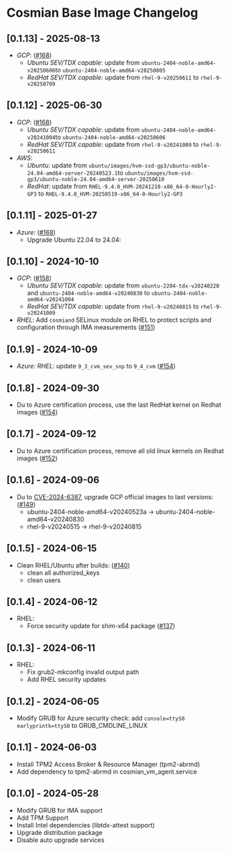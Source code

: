 # Cosmian Base Image Changelog

## [0.1.13] - 2025-08-13

- *GCP*: ([#168](https://github.com/Cosmian/cosmian_vm/pull/168))
  - *Ubuntu SEV/TDX capable*: update from `ubuntu-2404-noble-amd64-v20250606`to `ubuntu-2404-noble-amd64-v20250805`
  - *RedHat SEV/TDX capable*: update from `rhel-9-v20250611` to `rhel-9-v20250709`

## [0.1.12] - 2025-06-30

- *GCP*: ([#168](https://github.com/Cosmian/cosmian_vm/pull/168))
  - *Ubuntu SEV/TDX capable*: update from `ubuntu-2404-noble-amd64-v20241004`to `ubuntu-2404-noble-amd64-v20250606`
  - *RedHat SEV/TDX capable*: update from `rhel-9-v20241009` to `rhel-9-v20250611`
- *AWS*:
  - *Ubuntu*: update from `ubuntu/images/hvm-ssd-gp3/ubuntu-noble-24.04-amd64-server-20240523.1`to `ubuntu/images/hvm-ssd-gp3/ubuntu-noble-24.04-amd64-server-20250610`
  - *RedHat*: update from `RHEL-9.4.0_HVM-20241210-x86_64-0-Hourly2-GP3` to `RHEL-9.4.0_HVM-20250519-x86_64-0-Hourly2-GP3`

## [0.1.11] - 2025-01-27

- *Azure*: ([#168](https://github.com/Cosmian/cosmian_vm/pull/168))
  - Upgrade Ubuntu 22.04 to 24.04:

## [0.1.10] - 2024-10-10

- *GCP*: ([#158](https://github.com/Cosmian/cosmian_vm/pull/158))
  - *Ubuntu SEV/TDX capable*: update from `ubuntu-2204-tdx-v20240220` and `ubuntu-2404-noble-amd64-v20240830` to `ubuntu-2404-noble-amd64-v20241004`
  - *RedHat SEV/TDX capable*: update from `rhel-9-v20240815` to `rhel-9-v20241009`
- *RHEL*: Add `cosmiand` SELinux module on RHEL to protect scripts and configuration through IMA measurements ([#151](https://github.com/Cosmian/cosmian_vm/pull/151))

## [0.1.9] - 2024-10-09

- *Azure: RHEL*: update `9_3_cvm_sev_snp` to `9_4_cvm` ([#154](https://github.com/Cosmian/cosmian_vm/pull/154))

## [0.1.8] - 2024-09-30

- Du to Azure certification process, use the last RedHat kernel on Redhat images ([#154](https://github.com/Cosmian/cosmian_vm/pull/154))

## [0.1.7] - 2024-09-12

- Du to Azure certification process, remove all old linux kernels on Redhat images ([#152](https://github.com/Cosmian/cosmian_vm/pull/152))

## [0.1.6] - 2024-09-06

- Du to [CVE-2024-6387](https://ubuntu.com/security/CVE-2024-6387), upgrade GCP official images to last versions: ([#149](https://github.com/Cosmian/cosmian_vm/pull/149))
  - ubuntu-2404-noble-amd64-v20240523a -> ubuntu-2404-noble-amd64-v20240830
  - rhel-9-v20240515 -> rhel-9-v20240815

## [0.1.5] - 2024-06-15

- Clean RHEL/Ubuntu after builds: ([#140](https://github.com/Cosmian/cosmian_vm/pull/140))
  - clean all authorized_keys
  - clean users

## [0.1.4] - 2024-06-12

- RHEL:
  - Force security update for shim-x64 package ([#137](https://github.com/Cosmian/cosmian_vm/pull/137))

## [0.1.3] - 2024-06-11

- RHEL:
  - Fix grub2-mkconfig invalid output path
  - Add RHEL security updates

## [0.1.2] - 2024-06-05

- Modify GRUB for Azure security check: add `console=ttyS0 earlyprintk=ttyS0` to GRUB_CMDLINE_LINUX

## [0.1.1] - 2024-06-03

- Install TPM2 Access Broker & Resource Manager (tpm2-abrmd)
- Add dependency to tpm2-abrmd in cosmian_vm_agent.service

## [0.1.0] - 2024-05-28

- Modify GRUB for IMA support
- Add TPM Support
- Install Intel dependencies (libtdx-attest support)
- Upgrade distribution package
- Disable auto upgrade services
